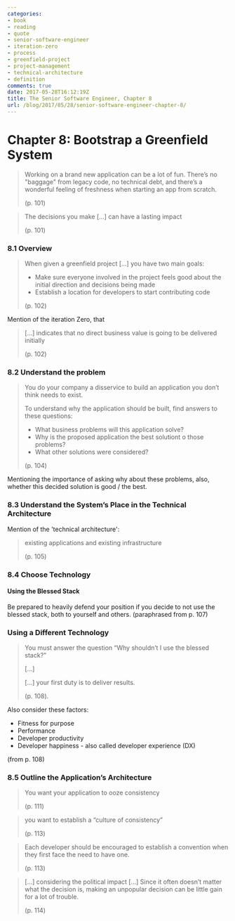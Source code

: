 ```yaml
---
categories:
- book
- reading
- quote
- senior-software-engineer
- iteration-zero
- process
- greenfield-project
- project-management
- technical-architecture
- definition
comments: true
date: 2017-05-28T16:12:19Z
title: The Senior Software Engineer, Chapter 8
url: /blog/2017/05/28/senior-software-engineer-chapter-8/
---
```


# Chapter 8: Bootstrap a Greenfield System

> Working on a brand new application can be a lot of fun. 
> There’s no "baggage" from legacy code, no technical debt,
> and there’s a wonderful feeling of freshness when starting
> an app from scratch.
>
> (p. 101)

> The decisions you make [...] can have a lasting impact
>
> (p. 101)

### 8.1 Overview

>When given a greenfield project [...] you have two main goals:
>   
>  * Make sure everyone involved in the project feels good about the initial direction and decisions being made
>  * Establish a location for developers to start contributing code
>
> (p. 102) 

Mention of the iteration Zero, that 

> [...] indicates that no direct business value is going 
> to be delivered initially
>
> (p. 102)

### 8.2 Understand the problem

> You do your company a disservice to build an application you don’t think needs to exist.
>
> To understand why the application should be built, find answers to these questions:
>
>   *  What business problems will this application solve?
>   *  Why is the proposed application the best solutiont o those problems?
>   *  What other solutions were considered?
>
> (p. 104)

Mentioning the importance of asking why about these problems, also, whether this decided solution is good / the best. 

### 8.3 Understand the System’s Place in the Technical Architecture

Mention of the 'technical architecture':

>  existing applications and existing infrastructure
>
> (p. 105)

### 8.4 Choose Technology

#### Using the Blessed Stack

Be prepared to heavily defend your position if you decide to not use
the blessed stack, both to yourself and others. (paraphrased from p. 107)

### Using a Different Technology

> You must answer the question “Why shouldn’t I use the blessed stack?”
>
> [...]
>
> [...] your first duty is to deliver results.
>
> (p. 108).

Also consider these factors:

  * Fitness for purpose
  * Performance
  * Developer productivity
  * Developer happiness - also called developer experience (DX)

(from p. 108)

### 8.5 Outline the Application’s Architecture

> You want your application to ooze consistency
>
> (p. 111)

> you want to establish a “culture of consistency”
>
> (p. 113)

> Each developer should be encouraged to establish a convention when 
> they first face the need to have one.
>
> (p. 113)

> [...] considering the political impact [...] Since it often doesn’t
> matter what the decision is, making an unpopular decision can be 
> little gain for a lot of trouble.
>
> (p. 114)

